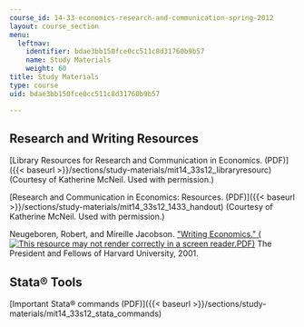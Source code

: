 ```yaml
---
course_id: 14-33-economics-research-and-communication-spring-2012
layout: course_section
menu:
  leftnav:
    identifier: bdae3bb150fce0cc511c8d31760b9b57
    name: Study Materials
    weight: 60
title: Study Materials
type: course
uid: bdae3bb150fce0cc511c8d31760b9b57

---
```


Research and Writing Resources
------------------------------

[Library Resources for Research and Communication in Economics. (PDF)]({{< baseurl >}}/sections/study-materials/mit14_33s12_libraryresourc) (Courtesy of Katherine McNeil. Used with permission.)

[Research and Communication in Economics: Resources. (PDF)]({{< baseurl >}}/sections/study-materials/mit14_33s12_1433_handout) (Courtesy of Katherine McNeil. Used with permission.)

Neugeboren, Robert, and Mireille Jacobson. ["Writing Economics." (![This resource may not render correctly in a screen reader.](/images/inacessible.gif)PDF)](https://writingproject.fas.harvard.edu/files/hwp/files/writingeconomics.pdf) The President and Fellows of Harvard University, 2001.

Stata® Tools
------------

[Important Stata® commands (PDF)]({{< baseurl >}}/sections/study-materials/mit14_33s12_stata_commands)